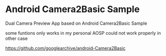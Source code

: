 
Android Camera2Basic Sample
===========================

Dual Camera Preview App
based on Android Camera2Basic Sample

some funtions only works in my personal AOSP
could not work properly in other case

https://github.com/googlearchive/android-Camera2Basic
